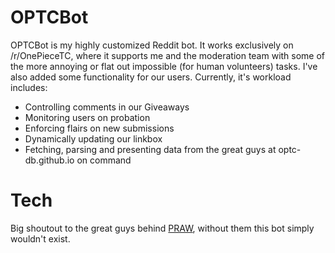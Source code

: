 # OPTCBot

OPTCBot is my highly customized Reddit bot. It works exclusively on /r/OnePieceTC, where it supports me and the moderation team with some of the more annoying or flat out impossible (for human volunteers) tasks. I've also added some functionality for our users. Currently, it's workload includes:
 - Controlling comments in our Giveaways
 - Monitoring users on probation
 - Enforcing flairs on new submissions
 - Dynamically updating our linkbox
 - Fetching, parsing and presenting data from the great guys at optc-db.github.io on command

# Tech

Big shoutout to the great guys behind [PRAW](praw.readthedocs.io), without them this bot simply wouldn't exist. 
